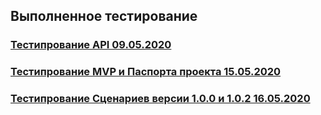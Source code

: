 ## Выполненное тестирование
### [Тестипрование API 09.05.2020](https://schstp.github.io/Theater-Platform/api/test/test_09_05_2020)
### [Тестипрование MVP и Паспорта проекта 15.05.2020](https://github.com/schstp/Theater-Platform/blob/master/passport/tests/test%2015.05.2020.md)
### [Тестипрование Сценариев версии 1.0.0 и 1.0.2 16.05.2020](https://github.com/schstp/Theater-Platform/blob/master/scenarios/tests/test16.05.2020/test.md)
